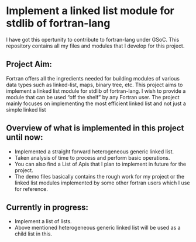 # Implement a linked list module for stdlib of fortran-lang
I have got this opertunity to contribute to fortran-lang under GSoC.
This repository contains all my files and modules that I develop for this project.

## Project Aim:
Fortran offers all the ingredients needed for building modules of various data types
such as linked-list, maps, binary tree, etc.
This project aims to implement a linked list module for stdlib of fortran-lang. I wish to provide a module that can
be used “off the shelf” by any Fortran user. The project mainly focuses on implementing
the most efficient linked list and not just a simple linked list

## Overview of what is implemented in this project until now:
- Implemented a straight forward heterogeneous generic linked list.
- Taken analysis of time to process and perform basic operations.
- You can also find a List of Apis that I plan to implement in future for the project. 
- The demo files basically contains the rough work for my project or the linked list modules implemented by some other fortran users which I use for reference.

## Currently in progress:
- Implement a list of lists.
- Above mentioned heterogeneous generic linked list will be used as a child list in this. 
